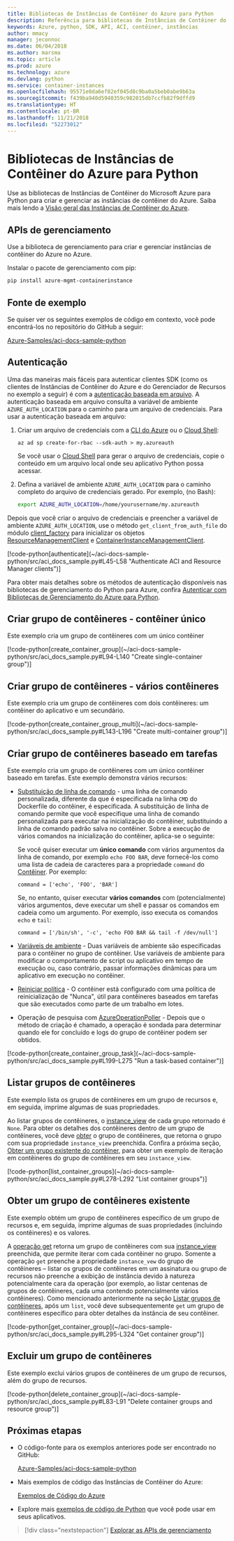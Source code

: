 ```yaml
---
title: Bibliotecas de Instâncias de Contêiner do Azure para Python
description: Referência para bibliotecas de Instâncias de Contêiner do Azure para Python
keywords: Azure, python, SDK, API, ACI, contêiner, instâncias
author: mmacy
manager: jeconnoc
ms.date: 06/04/2018
ms.author: marsma
ms.topic: article
ms.prod: azure
ms.technology: azure
ms.devlang: python
ms.service: container-instances
ms.openlocfilehash: 95571e0da6ef82ef045d8c9ba0a5beb0abe9b63a
ms.sourcegitcommit: f439ba940d5940359c982015db7ccfb82f9dffd9
ms.translationtype: HT
ms.contentlocale: pt-BR
ms.lasthandoff: 11/21/2018
ms.locfileid: "52273012"
---
```

# <a name="azure-container-instances-libraries-for-python"></a>Bibliotecas de Instâncias de Contêiner do Azure para Python

Use as bibliotecas de Instâncias de Contêiner do Microsoft Azure para Python para criar e gerenciar as instâncias de contêiner do Azure. Saiba mais lendo a [Visão geral das Instâncias de Contêiner do Azure](/azure/container-instances/container-instances-overview).

## <a name="management-apis"></a>APIs de gerenciamento

Use a biblioteca de gerenciamento para criar e gerenciar instâncias de contêiner do Azure no Azure.

Instalar o pacote de gerenciamento com pip:

```bash
pip install azure-mgmt-containerinstance
```

## <a name="example-source"></a>Fonte de exemplo

Se quiser ver os seguintes exemplos de código em contexto, você pode encontrá-los no repositório do GitHub a seguir:

[Azure-Samples/aci-docs-sample-python](https://github.com/Azure-Samples/aci-docs-sample-python)

## <a name="authentication"></a>Autenticação

Uma das maneiras mais fáceis para autenticar clientes SDK (como os clientes de Instâncias de Contêiner do Azure e do Gerenciador de Recursos no exemplo a seguir) é com a [autenticação baseada em arquivo](/python/azure/python-sdk-azure-authenticate#mgmt-auth-file). A autenticação baseada em arquivo consulta a variável de ambiente `AZURE_AUTH_LOCATION` para o caminho para um arquivo de credenciais. Para usar a autenticação baseada em arquivo:

1. Criar um arquivo de credenciais com a [CLI do Azure](/cli/azure) ou o [Cloud Shell](https://shell.azure.com/):

   `az ad sp create-for-rbac --sdk-auth > my.azureauth`

   Se você usar o [Cloud Shell](https://shell.azure.com/) para gerar o arquivo de credenciais, copie o conteúdo em um arquivo local onde seu aplicativo Python possa acessar.

2. Defina a variável de ambiente `AZURE_AUTH_LOCATION` para o caminho completo do arquivo de credenciais gerado. Por exemplo, (no Bash):

   ```bash
   export AZURE_AUTH_LOCATION=/home/yourusername/my.azureauth
   ```

Depois que você criar o arquivo de credenciais e preencher a variável de ambiente `AZURE_AUTH_LOCATION`, use o método `get_client_from_auth_file` do módulo [client_factory][client_factory] para inicializar os objetos [ResourceManagementClient][ResourceManagementClient] e [ContainerInstanceManagementClient][ContainerInstanceManagementClient].

<!-- SOURCE REPO: https://github.com/Azure-Samples/aci-docs-sample-python --> [!code-python[authenticate](~/aci-docs-sample-python/src/aci_docs_sample.py#L45-L58 "Authenticate ACI and Resource Manager clients")]

Para obter mais detalhes sobre os métodos de autenticação disponíveis nas bibliotecas de gerenciamento do Python para Azure, confira [Autenticar com Bibliotecas de Gerenciamento do Azure para Python](/python/azure/python-sdk-azure-authenticate).

## <a name="create-container-group---single-container"></a>Criar grupo de contêineres - contêiner único

Este exemplo cria um grupo de contêineres com um único contêiner

<!-- SOURCE REPO: https://github.com/Azure-Samples/aci-docs-sample-python --> [!code-python[create_container_group](~/aci-docs-sample-python/src/aci_docs_sample.py#L94-L140 "Create single-container group")]

## <a name="create-container-group---multiple-containers"></a>Criar grupo de contêineres - vários contêineres

Este exemplo cria um grupo de contêineres com dois contêineres: um contêiner do aplicativo e um secundário.

<!-- SOURCE REPO: https://github.com/Azure-Samples/aci-docs-sample-python --> [!code-python[create_container_group_multi](~/aci-docs-sample-python/src/aci_docs_sample.py#L143-L196 "Create multi-container group")]

## <a name="create-task-based-container-group"></a>Criar grupo de contêineres baseado em tarefas

Este exemplo cria um grupo de contêineres com um único contêiner baseado em tarefas. Este exemplo demonstra vários recursos:

* [Substituição de linha de comando](/azure/container-instances/container-instances-restart-policy#command-line-override) - uma linha de comando personalizada, diferente da que é especificada na linha `CMD` do Dockerfile do contêiner, é especificada. A substituição de linha de comando permite que você especifique uma linha de comando personalizada para executar na inicialização do contêiner, substituindo a linha de comando padrão salva no contêiner. Sobre a execução de vários comandos na inicialização do contêiner, aplica-se o seguinte:

   Se você quiser executar um **único comando** com vários argumentos da linha de comando, por exemplo `echo FOO BAR`, deve fornecê-los como uma lista de cadeia de caracteres para a propriedade `command` do [Contêiner][Container]. Por exemplo: 

   `command = ['echo', 'FOO', 'BAR']`

   Se, no entanto, quiser executar **vários comandos** com (potencialmente) vários argumentos, deve executar um shell e passar os comandos em cadeia como um argumento. Por exemplo, isso executa os comandos `echo` e `tail`:

   `command = ['/bin/sh', '-c', 'echo FOO BAR && tail -f /dev/null']`
* [Variáveis de ambiente](/azure/container-instances/container-instances-environment-variables) - Duas variáveis de ambiente são especificadas para o contêiner no grupo de contêiner. Use variáveis de ambiente para modificar o comportamento de script ou aplicativo em tempo de execução ou, caso contrário, passar informações dinâmicas para um aplicativo em execução no contêiner.
* [Reiniciar política](/azure/container-instances/container-instances-restart-policy) - O contêiner está configurado com uma política de reinicialização de "Nunca", útil para contêineres baseados em tarefas que são executados como parte de um trabalho em lotes.
* Operação de pesquisa com [AzureOperationPoller][AzureOperationPoller] - Depois que o método de criação é chamado, a operação é sondada para determinar quando ele for concluído e logs do grupo de contêiner podem ser obtidos.

<!-- SOURCE REPO: https://github.com/Azure-Samples/aci-docs-sample-python --> [!code-python[create_container_group_task](~/aci-docs-sample-python/src/aci_docs_sample.py#L199-L275 "Run a task-based container")]

## <a name="list-container-groups"></a>Listar grupos de contêineres

Este exemplo lista os grupos de contêineres em um grupo de recursos e, em seguida, imprime algumas de suas propriedades.

Ao listar grupos de contêineres, o [instance_view][instance_view] de cada grupo retornado é `None`. Para obter os detalhes dos contêineres dentro de um grupo de contêineres, você deve [obter][containergroupoperations_get] o grupo de contêineres, que retorna o grupo com sua propriedade `instance_view` preenchida. Confira a próxima seção, [Obter um grupo existente do contêiner](#get-an-existing-container-group), para obter um exemplo de iteração em contêineres do grupo de contêineres em seu `instance_view`.

<!-- SOURCE REPO: https://github.com/Azure-Samples/aci-docs-sample-python --> [!code-python[list_container_groups](~/aci-docs-sample-python/src/aci_docs_sample.py#L278-L292 "List container groups")]

## <a name="get-an-existing-container-group"></a>Obter um grupo de contêineres existente

Este exemplo obtém um grupo de contêineres específico de um grupo de recursos e, em seguida, imprime algumas de suas propriedades (incluindo os contêineres) e os valores.

A [operação get][containergroupoperations_get] retorna um grupo de contêineres com sua [instance_view][instance_view] preenchida, que permite iterar com cada contêiner no grupo. Somente a operação `get` preenche a propriedade `instance_vew` do grupo de contêineres – listar os grupos de contêineres em um assinatura ou grupo de recursos não preenche a exibição de instância devido à natureza potencialmente cara da operação (por exemplo, ao listar centenas de grupos de contêineres, cada uma contendo potencialmente vários contêineres). Como mencionado anteriormente na seção [Listar grupos de contêineres](#list-container-groups), após um `list`, você deve subsequentemente `get` um grupo de contêineres específico para obter detalhes da instância de seu contêiner.

<!-- SOURCE REPO: https://github.com/Azure-Samples/aci-docs-sample-python --> [!code-python[get_container_group](~/aci-docs-sample-python/src/aci_docs_sample.py#L295-L324 "Get container group")]

## <a name="delete-a-container-group"></a>Excluir um grupo de contêineres

Este exemplo exclui vários grupos de contêineres de um grupo de recursos, além do grupo de recursos.

<!-- SOURCE REPO: https://github.com/Azure-Samples/aci-docs-sample-python --> [!code-python[delete_container_group](~/aci-docs-sample-python/src/aci_docs_sample.py#L83-L91 "Delete container groups and resource group")]

## <a name="next-steps"></a>Próximas etapas

* O código-fonte para os exemplos anteriores pode ser encontrado no GitHub:

  [Azure-Samples/aci-docs-sample-python][aci-docs-sample-python]

* Mais exemplos de código das Instâncias de Contêiner do Azure:

  [Exemplos de Código do Azure][samples-aci]

* Explore mais [exemplos de código de Python][samples-python] que você pode usar em seus aplicativos.

> [!div class="nextstepaction"]
> [Explorar as APIs de gerenciamento](/python/api/overview/azure/containerinstance/management)

<!-- LINKS - External -->
[aci-docs-sample-python]: https://github.com/Azure-Samples/aci-docs-sample-python
[samples-aci]: https://azure.microsoft.com/resources/samples/?sort=0&term=ACI
[samples-python]: https://azure.microsoft.com/resources/samples/?platform=python

<!-- TYPES -->
[AzureOperationPoller]: /python/api/msrestazure.azure_operation.AzureOperationPoller
[client_factory]: /python/api/azure.common.client_factory
[Container]: /python/api/azure.mgmt.containerinstance.models.container
[ContainerGroupInstanceView]: /python/api/azure.mgmt.containerinstance.models.containergrouppropertiesinstanceview
[containergroupoperations_get]: /python/api/azure.mgmt.containerinstance.operations.containergroupsoperations#get
[ContainerInstanceManagementClient]: /python/api/azure.mgmt.containerinstance.containerinstancemanagementclient
[instance_view]: /python/api/azure.mgmt.containerinstance.models.containergroup#variables
[ResourceManagementClient]: /python/api/azure.mgmt.resource.resources.resourcemanagementclient